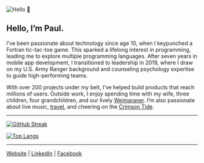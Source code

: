 ![Hello 👋](https://i.imgur.com/hfDTfji.jpg)

## Hello, I’m Paul.

I’ve been passionate about technology since age 10, when I keypunched a Fortran tic-tac-toe game. This sparked a lifelong interest in programming, leading me to explore multiple programming languages. After seven years in mobile app development, I transitioned to leadership in 2019, where I draw on my U.S. Army Ranger background and counseling psychology expertise to guide high-performing teams.

With over 200 projects under my belt, I’ve helped build products that reach millions of users. Outside work, I enjoy spending time with my wife, three children, four grandchildren, and our lively [Weimaraner](https://www.akc.org/dog-breeds/weimaraner). I’m also passionate about live music, [travel](https://www.google.com/maps/d/u/1/edit?mid=17xvqfTc_OMc9VCa3vX-LsG3JqfC43mo&usp=sharing), and cheering on the [Crimson Tide](https://en.wikipedia.org/wiki/Alabama_Crimson_Tide_football).

---

[![GitHub Streak](https://streak-stats.demolab.com/?user=pkadams67&theme=dark&background=000000)](https://git.io/streak-stats)

[![Top Langs](https://github-readme-stats.vercel.app/api/top-langs/?username=pkadams67&layout=compact&theme=vision-friendly-dark)](https://github.com/anuraghazra/github-readme-stats)

---

[Website](https://adams.io) | [LinkedIn](https://www.linkedin.com/in/pkadams67) | [Facebook](http://facebook.com/pkadams67)
